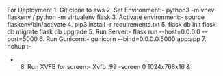 For Deployment
    1. Git clone to aws
    2. Set Environment:- python3 -m vnev flaskenv / python -m virtualenv flask
    3. Activate environment:- source flaskenv/bin/activate
    4. pip3 install -r requirements.txt
    5. flask db init    flask db migrate   flask db upgrade
    5. Run Server:- flask run --host=0.0.0.0 --port=5000
    6. Run Gunicorn:- gunicorn --bind=0.0.0.0:5000 app:app
    7. nohup :- 
* 8. Run XVFB for screen:- Xvfb :99 -screen 0 1024x768x16 & 



